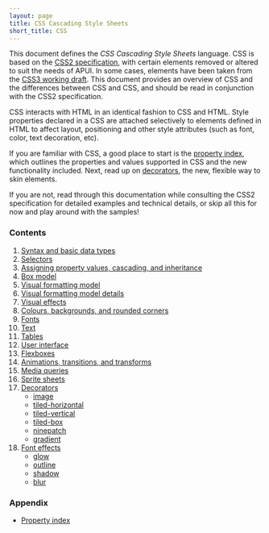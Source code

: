 ```yaml
---
layout: page
title: CSS Cascading Style Sheets
short_title: CSS
---
```


This document defines the *CSS Cascading Style Sheets* language. CSS is based on the [CSS2 specification](http://www.w3.org/TR/REC-CSS2/), with certain elements removed or altered to suit the needs of APUI. In some cases, elements have been taken from the [CSS3 working draft](http://www.w3.org/Style/CSS/current-work). This document provides an overview of CSS and the differences between CSS and CSS, and should be read in conjunction with the CSS2 specification.

CSS interacts with HTML in an identical fashion to CSS and HTML. Style properties declared in a CSS are attached selectively to elements defined in HTML to affect layout, positioning and other style attributes (such as font, color, text decoration, etc).

If you are familiar with CSS, a good place to start is the [property index](CSS/property_index.html), which outlines the properties and values supported in CSS and the new functionality included. Next, read up on [decorators](CSS/decorators.html), the new, flexible way to skin elements.

If you are not, read through this documentation while consulting the CSS2 specification for detailed examples and technical details, or skip all this for now and play around with the samples!

### Contents

1. [Syntax and basic data types](CSS/syntax.html)
2. [Selectors](CSS/selectors.html)
3. [Assigning property values, cascading, and inheritance](CSS/cascade.html)
4. [Box model](CSS/box_model.html)
5. [Visual formatting model](CSS/visual_formatting_model.html)
6. [Visual formatting model details](CSS/visual_formatting_model_details.html)
7. [Visual effects](CSS/visual_effects.html)
8. [Colours, backgrounds, and rounded corners](CSS/colours_backgrounds.html)
9. [Fonts](CSS/fonts.html)
10. [Text](CSS/text.html)
11. [Tables](CSS/tables.html)
12. [User interface](CSS/user_interface.html)
13. [Flexboxes](CSS/flexboxes.html)
14. [Animations, transitions, and transforms](CSS/animations_transitions_transforms.html)
15. [Media queries](CSS/media_queries.html)
16. [Sprite sheets](CSS/sprite_sheets.html)
17. [Decorators](CSS/decorators.html)
    * [image](CSS/decorators/image.html)
    * [tiled-horizontal](CSS/decorators/tiled_horizontal.html)
    * [tiled-vertical](CSS/decorators/tiled_vertical.html)
    * [tiled-box](CSS/decorators/tiled_box.html)
    * [ninepatch](CSS/decorators/ninepatch.html)
    * [gradient](CSS/decorators/gradient.html)
18. [Font effects](CSS/font_effects.html)
    * [glow](CSS/font_effects/glow.html)
    * [outline](CSS/font_effects/outline.html)
    * [shadow](CSS/font_effects/shadow.html)
    * [blur](CSS/font_effects/blur.html)

### Appendix

* [Property index](CSS/property_index.html) 
